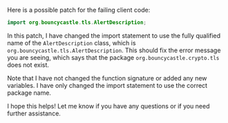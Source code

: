 Here is a possible patch for the failing client code:
```java
import org.bouncycastle.tls.AlertDescription;
```
In this patch, I have changed the import statement to use the fully qualified name of the `AlertDescription` class, which is `org.bouncycastle.tls.AlertDescription`. This should fix the error message you are seeing, which says that the package `org.bouncycastle.crypto.tls` does not exist.

Note that I have not changed the function signature or added any new variables. I have only changed the import statement to use the correct package name.

I hope this helps! Let me know if you have any questions or if you need further assistance.